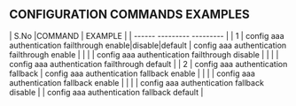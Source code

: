 ## CONFIGURATION COMMANDS EXAMPLES

| S.No |COMMAND | EXAMPLE |
| ------ --------- --------- |
|   1  |  config aaa authentication failthrough enable|disable|default | config aaa authentication failthrough enable  |
|	   |															   | config aaa authentication failthrough disable  | 
|	   |															   | config aaa authentication failthrough default  |
|   2  |  config aaa authentication fallback						   | config aaa authentication fallback enable    |
|	   |															   | config aaa authentication fallback enable    |
|	   |															   | config aaa authentication fallback disable   |
      																   | config aaa authentication fallback default   |
																		 